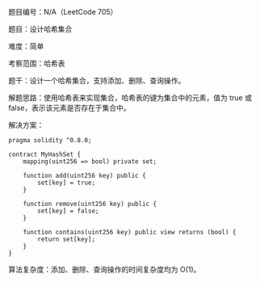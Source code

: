 题目编号：N/A（LeetCode 705）

题目：设计哈希集合

难度：简单

考察范围：哈希表

题干：设计一个哈希集合，支持添加、删除、查询操作。

解题思路：使用哈希表来实现集合，哈希表的键为集合中的元素，值为 true 或 false，表示该元素是否存在于集合中。

解决方案：

```solidity
pragma solidity ^0.8.0;

contract MyHashSet {
    mapping(uint256 => bool) private set;

    function add(uint256 key) public {
        set[key] = true;
    }

    function remove(uint256 key) public {
        set[key] = false;
    }

    function contains(uint256 key) public view returns (bool) {
        return set[key];
    }
}
```

算法复杂度：添加、删除、查询操作的时间复杂度均为 O(1)。